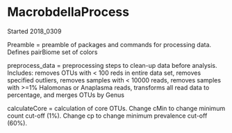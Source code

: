 # MacrobdellaProcess

Started 2018_0309

Preamble = preamble of packages and commands for processing data. Defines pairBiome set of colors 

preprocess_data = preprocessing steps to clean-up data before analysis. Includes: removes OTUs with < 100 reds in entire data set, removes specified outliers, removes samples with < 10000 reads, removes samples with >=1% Halomonas or Anaplasma reads,  transforms all read data to percentage, and merges OTUs by Genus

calculateCore = calculation of core OTUs. Change cMin to change minimum count cut-off (1%). Change cp to change minimum prevalence cut-off (60%).
